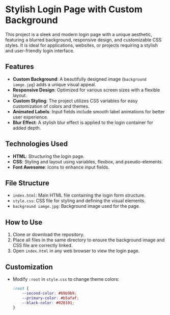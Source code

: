 
# Stylish Login Page with Custom Background

This project is a sleek and modern login page with a unique aesthetic, featuring a blurred background, responsive design, and customizable CSS styles. It is ideal for applications, websites, or projects requiring a stylish and user-friendly login interface.

## Features

- **Custom Background**: A beautifully designed image (`background iamge.jpg`) adds a unique visual appeal.
- **Responsive Design**: Optimized for various screen sizes with a flexible layout.
- **Custom Styling**: The project utilizes CSS variables for easy customization of colors and themes.
- **Animated Labels**: Input fields include smooth label animations for better user experience.
- **Blur Effect**: A stylish blur effect is applied to the login container for added depth.

## Technologies Used

- **HTML**: Structuring the login page.
- **CSS**: Styling and layout using variables, flexbox, and pseudo-elements.
- **Font Awesome**: Icons to enhance input fields.

## File Structure

- `index.html`: Main HTML file containing the login form structure.
- `style.css`: CSS file for styling and defining the visual elements.
- `background iamge.jpg`: Background image used for the page.

## How to Use

1. Clone or download the repository.
2. Place all files in the same directory to ensure the background image and CSS file are correctly linked.
3. Open `index.html` in any web browser to view the login page.

## Customization

- Modify `:root` in `style.css` to change theme colors:
  ```css
  :root {
      --second-color: #b9b9b9;
      --primary-color: #b5afaf;
      --black-color: #020101;
  }
